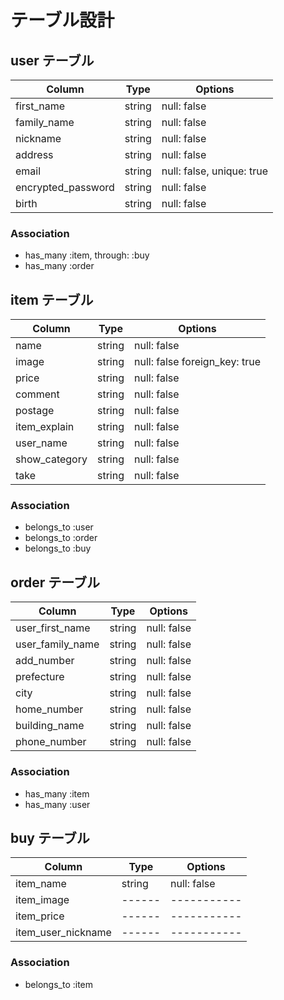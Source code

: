 # テーブル設計

## user テーブル

| Column                   | Type   | Options     |
| ------------------------ | ------ | ----------- |
| first_name               | string | null: false |
| family_name              | string | null: false |
| nickname                 | string | null: false |
| address                  | string | null: false |
| email                    | string | null: false, unique: true |
| encrypted_password       | string | null: false |
| birth                    | string | null: false |



### Association

- has_many :item, through: :buy
- has_many :order



## item テーブル

| Column        | Type   | Options     |
| ------------- | ------ | ----------- |
| name          | string | null: false |
| image         | string | null: false foreign_key: true|
| price         | string | null: false |
| comment       | string | null: false |
| postage       | string | null: false |
| item_explain  | string | null: false |
| user_name     | string | null: false |
| show_category | string | null: false |
| take          | string | null: false |


### Association

- belongs_to :user
- belongs_to :order
- belongs_to :buy

## order テーブル

| Column             | Type       | Options     |
| ------------------ | ---------- | ----------- |
| user_first_name    | string     | null: false |
| user_family_name   | string     | null: false |
| add_number         | string     | null: false |
| prefecture         | string     | null: false |
| city               | string     | null: false |
| home_number        | string     | null: false |
| building_name      | string     | null: false |
| phone_number       | string     | null: false |



### Association

- has_many :item
- has_many :user



## buy テーブル

| Column             | Type   | Options     |
| ------------------ | ------ | ----------- |
| item_name          | string | null: false |
| item_image         | ------ | ----------- |
| item_price         | ------ | ----------- |
| item_user_nickname | ------ | ----------- |



### Association

- belongs_to :item
